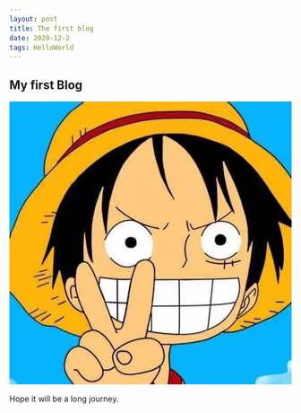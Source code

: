 ```yaml
---
layout: post
title: The first blog
date: 2020-12-2
tags: HelloWorld
---
```


## My first Blog

![](/images/avatar.jpg)

<p>Hope it will be a long journey. <p>
 